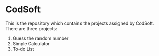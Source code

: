 # CodSoft
This is the repository which contains the projects assigned by CodSoft.
There are three projects:
  1. Guess the random number
  2. Simple Calculator
  3. To-do List
